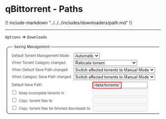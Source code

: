 # qBittorrent - Paths

{! include-markdown "../../../includes/downloaders/path.md" !}
<!-- --8<-- "includes/downloaders/path.md" -->

---

`Options` => `Downloads`

![qbt-options-downloads](/Hardlinks/images/qbt-options-downloads.png)
